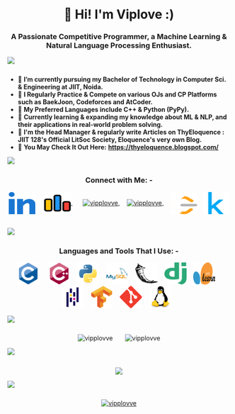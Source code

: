 <h1 align="center">👋 Hi! I'm Viplove :)</h1>
<h3 align="center">A Passionate Competitive Programmer, a Machine Learning & Natural Language Processing Enthusiast.</h3>

<img src="https://user-images.githubusercontent.com/73097560/115834477-dbab4500-a447-11eb-908a-139a6edaec5c.gif"><h3 align="center"></h3>

- 🔭 **I’m currently pursuing my Bachelor of Technology in Computer Sci. & Engineering at JIIT, Noida.**
- 🪼 **I Regularly Practice & Compete on various OJs and CP Platforms such as BaekJoon, Codeforces and AtCoder.**
- 🧩 **My Preferred Languages include C++ & Python (PyPy).**
- 🌱 **Currently learning & expanding my knowledge about ML & NLP, and their applications in real-world problem solving.**
- 📝 **I'm the Head Manager & regularly write Articles on ThyEloquence : JIIT 128's Official LitSoc Society, Eloquence's very own Blog.**
- 🔗 **You May Check It Out Here:** **https://thyeloquence.blogspot.com/**

<img src="https://user-images.githubusercontent.com/73097560/115834477-dbab4500-a447-11eb-908a-139a6edaec5c.gif"><h3 align="center"></h3>

</div><h3 align="center">Connect with Me: - </h3>
<p align="center">
<a href="https://www.linkedin.com/in/viplove-tyagi-98a166252/" target="blank"><img align="center" src="https://raw.githubusercontent.com/teamedwardforever/Readme-Generator/71f25dd8b98329b168142a6b782a107b75eab178/svg/Social/linked-in-alt.svg" alt="Viplove Tyagi" height="50" width="60" /></a> &nbsp; &nbsp; <a href="https://codeforces.com/profile/chillisauce" target="blank"><img align="center" src="https://raw.githubusercontent.com/teamedwardforever/Readme-Generator/71f25dd8b98329b168142a6b782a107b75eab178/svg/Social/codeforces.svg" alt="vipplovve" height="50" width="60" /> </a> &nbsp; &nbsp;  &nbsp; <a href="https://atcoder.jp/users/chillisauce" target="blank"><img align="center" src="https://github.com/vipplovve/StudentHelpDesk/blob/main/Screenshots/Screenshot%202024-07-25%20190815.png" alt="vipplovve" height="50" width="60" /> </a> &nbsp; &nbsp; <a href="https://www.acmicpc.net/user/vipplovve" target="blank"><img align="center" src="https://github.com/vipplovve/StudentHelpDesk/blob/main/Screenshots/BaekJoon.png" alt="vipplovve" height="50" width="110" /> </a> &nbsp; &nbsp; <a href="https://www.leetcode.com/vipplovve" target="blank"><img align="center" src="https://raw.githubusercontent.com/teamedwardforever/Readme-Generator/71f25dd8b98329b168142a6b782a107b75eab178/svg/Social/leet-code.svg" alt="vipplovve" height="50" width="60" /></a> &nbsp; <a href="https://kaggle.com/vipplovve" target="blank"><img align="center" src="https://raw.githubusercontent.com/teamedwardforever/Readme-Generator/71f25dd8b98329b168142a6b782a107b75eab178/svg/Social/kaggle.svg" alt="vipplovve" height="50" width="60" /></a> &nbsp; &nbsp;</p>

<img src="https://user-images.githubusercontent.com/73097560/115834477-dbab4500-a447-11eb-908a-139a6edaec5c.gif"><h3 align="center"></h3>

<h3 align="center">Languages and Tools That I Use: -</h3>
<p align="center">
<img src="https://raw.githubusercontent.com/teamedwardforever/Readme-Generator/71f25dd8b98329b168142a6b782a107b75eab178/svg/Skills/Languages/c-original.svg" alt="C" height="50" width="50"/> &nbsp; &nbsp;
<img src="https://raw.githubusercontent.com/teamedwardforever/Readme-Generator/71f25dd8b98329b168142a6b782a107b75eab178/svg/Skills/Languages/cplusplus-original.svg" alt="CPP" height="50" width="50"/>&nbsp; &nbsp;
<img src="https://raw.githubusercontent.com/teamedwardforever/Readme-Generator/71f25dd8b98329b168142a6b782a107b75eab178/svg/Skills/Languages/python-original.svg" alt="Python" height="50" width="50""/>&nbsp; &nbsp;
<img src="https://raw.githubusercontent.com/teamedwardforever/Readme-Generator/71f25dd8b98329b168142a6b782a107b75eab178/svg/Skills/Database/mysql-original-wordmark.svg" alt="Mysql" height="50" width="50"/>&nbsp; &nbsp;
<img src="https://raw.githubusercontent.com/teamedwardforever/Readme-Generator/71f25dd8b98329b168142a6b782a107b75eab178/svg/Skills/Framework/pocoo_flask-icon.svg" alt="Flask" height="50" width="50"/>&nbsp; &nbsp;
<img src="https://raw.githubusercontent.com/teamedwardforever/Readme-Generator/71f25dd8b98329b168142a6b782a107b75eab178/svg/Skills/Framework/django.svg" alt="Django" height="50" width="50"/>&nbsp; &nbsp;
<img src="https://raw.githubusercontent.com/teamedwardforever/Readme-Generator/71f25dd8b98329b168142a6b782a107b75eab178/svg/Skills/ML/Scikit_learn_logo_small.svg" alt="Scikit" height="50" width="50"/>&nbsp; &nbsp;
<img src="https://raw.githubusercontent.com/teamedwardforever/Readme-Generator/71f25dd8b98329b168142a6b782a107b75eab178/svg/Skills/ML/pandas-original.svg" alt="Pandas" height="50" width="50"/>&nbsp; &nbsp;
<img src="https://raw.githubusercontent.com/teamedwardforever/Readme-Generator/71f25dd8b98329b168142a6b782a107b75eab178/svg/Skills/ML/tensorflow-icon.svg" alt="Tensorflow" height="50" width="50"/>&nbsp; &nbsp;
<img src="https://raw.githubusercontent.com/teamedwardforever/Readme-Generator/71f25dd8b98329b168142a6b782a107b75eab178/svg/Skills/Other/git-scm-icon.svg" alt="Git" height="50" width="50"/>&nbsp; &nbsp;
<img src="https://raw.githubusercontent.com/teamedwardforever/Readme-Generator/71f25dd8b98329b168142a6b782a107b75eab178/svg/Skills/Other/linux-original.svg" alt="Linux" height="50" width="50"/>&nbsp; &nbsp;
</p>

<img src="https://user-images.githubusercontent.com/73097560/115834477-dbab4500-a447-11eb-908a-139a6edaec5c.gif"><h3 align="center"></h3>

<p align="center">
<img height="180em" src="https://github-readme-stats.vercel.app/api/top-langs/?username=vipplovve&layout=compact&theme=tokyonight" alt=vipplovve /> &nbsp; &nbsp; &nbsp;
<img  height="180em" src="https://github-readme-stats.vercel.app/api?username=vipplovve&show_icons=true&locale=en&theme=nightowl" alt="vipplovve" />
</p>
<img src="https://user-images.githubusercontent.com/73097560/115834477-dbab4500-a447-11eb-908a-139a6edaec5c.gif"><h3 align="center"></h3>
<div align="center">
<a href="https://github.com/vipplovve">
<img align="center" src="http://github-profile-summary-cards.vercel.app/api/cards/profile-details?username=vipplovve&theme=gotham" height="180em" />
</div>

<img src="https://user-images.githubusercontent.com/73097560/115834477-dbab4500-a447-11eb-908a-139a6edaec5c.gif"><h3 align="center"></h3>

<p align="center"> <img src="https://komarev.com/ghpvc/?username=vipplovve&label=Profile%20views&color=0e75b6&style=flat" alt="vipplovve" /> </p>
